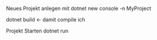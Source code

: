 Neues Projekt anlegen mit 
dotnet new console -n MyProject

dotnet build <- damit compile ich

Projekt Starten 
dotnet run